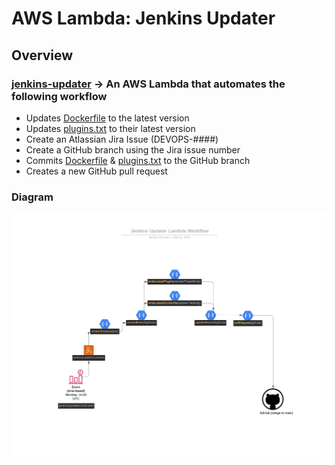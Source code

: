 # AWS Lambda: Jenkins Updater

## Overview

### [jenkins-updater] → An AWS Lambda that automates the following workflow

- Updates [Dockerfile][dockerfile] to the latest version
- Updates [plugins.txt][plugins] to their latest version
- Create an Atlassian Jira Issue (DEVOPS-####)
- Create a GitHub branch using the Jira issue number
- Commits [Dockerfile][dockerfile] & [plugins.txt][plugins] to the GitHub branch
- Creates a new GitHub pull request

### Diagram

![Jenkins Updater Workflow Diagram][workflow-img]

[jenkins-updater]: https://github.com/clemans/net.clemans.Jenkins/-/blob/main/assets/jenkins-updater
[dockerfile]: https://github.com/clemans/net.clemans.Jenkins/-/blob/main/assets/jenkins/Dockerfile
[plugins]: https://github.com/clemans/net.clemans.Jenkins/-/blob/main/assets/jenkins/plugins.txt
[workflow-img]: ./docs/lambda-workflow.png
